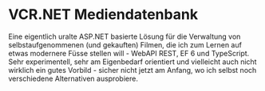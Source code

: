 VCR.NET Mediendatenbank
=======================

Eine eigentlich uralte ASP.NET basierte Lösung für die Verwaltung von selbstaufgenommenen (und gekauften) Filmen, die ich zum Lernen auf etwas modernere Füsse stellen will - WebAPI REST, EF 6 und TypeScript. Sehr experimentell, sehr am Eigenbedarf orientiert und vielleicht auch nicht wirklich ein gutes Vorbild - sicher nicht jetzt am Anfang, wo ich selbst noch verschiedene Alternativen ausprobiere.
